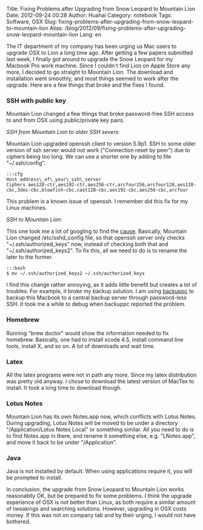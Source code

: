 Title: Fixing Problems after Upgrading from Snow Leopard to Mountain Lion
Date: 2012-09-24 00:28
Author: Huahai
Category: notebook
Tags: Software, OSX 
Slug: fixing-problems-after-upgrading-from-snow-leopard-to-mountain-lion
Alias: /blog/2012/09/fixing-problems-after-upgrading-snow-leopard-mountain-lion
Lang: en

The IT department of my company has been urging us Mac users to upgrade OSX to Lion a long time ago. After getting a few papers submitted last week, I finally got around to upgrade the Snow Leopard for my Macbook Pro work machine. Since I couldn't find Lion on Apple Store any more, I decided to go straight to Mountain Lion. The download and installation went smoothly, and most things seemed to work after the upgrade. Here are a few things that broke and the fixes I found.

### SSH with public key

Mountain Lion changed a few things that broke password-free SSH access to and from OSX using public/private key pairs.

*SSH from Mountain Lion to older SSH severs:*

Mountain Lion upgraded openssh client to version 5.9p1. SSH to some older version of ssh server would not work ("Connection reset by peer") due to ciphers being too long. We can use a shorter one by adding to file "~/.ssh/config".

    :::cfg
    Host address\_of\_your\_ssh\_server  
    Ciphers aes128-ctr,aes192-ctr,aes256-ctr,arcfour256,arcfour128,aes128-cbc,3des-cbc,blowfish-cbc,cast128-cbc,aes192-cbc,aes256-cbc,arcfour

This problem is a known issue of openssh. I remember did this fix for my Linux machines.

*SSH to Mountain Lion:*

This one took me a lot of googling to find the [cause](http://www.hkwebentrepreneurs.com/2012/08/password-free-ssh-on-os-x-mountain-lion.html). Basically, Mountain Lion changed /etc/sshd\_config file, so that openssh server only checks "~/.ssh/authorized\_keys" now, instead of checking both that and "~/.ssh/authorized\_keys2". To fix this, all we need to do is to rename the later to the former.

    :::bash
    $ mv ~/.ssh/authorized_keys2 ~/.ssh/authorized_keys

I find this change rather annoying, as it adds little benefit but creates a lot of troubles. For example, it broke my backup solution. I am using [backuppc](http://backuppc.sourceforge.net/) to backup this Macbook to a central backup server through password-less SSH. It took me a while to debug when backuppc reported the problem.

### Homebrew

Running "brew doctor" would show the information needed to fix homebrew. Basically, one had to install xcode 4.5, install command line tools, install X, and so on. A lot of downloads and wait time.

### Latex

All the latex programs were not in path any more. Since my latex distribution was pretty old anyway. I chose to download the latest version of MacTex to install. It took a long time to download though.

### Lotus Notes

Mountain Lion has its own Notes.app now, which conflicts with Lotus Notes. During upgrading, Lotus Notes will be moved to be under a directory "/Application/Lotus Notes Local" or something similar. All you need to do is to find Notes.app in there, and rename it something else, e.g. "LNotes.app", and move it back to be under "/Application".

### Java

Java is not installed by default. When using applications require it, you will be prompted to install.

In conclusion, the upgrade from Snow Leopard to Mountain Lion works reasonablly OK, but be prepared to fix some problems. I think the upgrade experience of OSX is not better than Linux, as both require a similar amount of tweakings and searching solutions. However, upgrading in OSX costs money. If this was not on company tab and by their urging, I would not have bothered.

